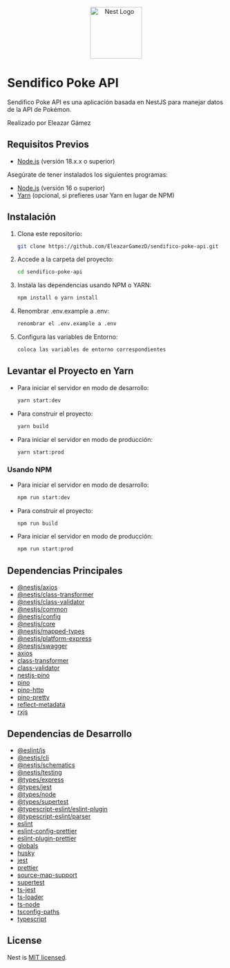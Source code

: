 <p align="center">
  <a href="http://nestjs.com/" target="blank"><img src="https://nestjs.com/img/logo-small.svg" width="120" alt="Nest Logo" /></a>
</p>

[circleci-image]: https://img.shields.io/circleci/build/github/nestjs/nest/master?token=abc123def456
[circleci-url]: https://circleci.com/gh/nestjs/nest

# Sendifico Poke API

Sendifico Poke API es una aplicación basada en NestJS para manejar datos de la API de Pokémon.

Realizado por Eleazar Gámez

## Requisitos Previos

- [Node.js](https://nodejs.org/) (versión 18.x.x o superior)
  
Asegúrate de tener instalados los siguientes programas:

- [Node.js](https://nodejs.org/) (versión 16 o superior)
- [Yarn](https://classic.yarnpkg.com/en/docs/install) (opcional, si prefieres usar Yarn en lugar de NPM)


## Instalación

1. Clona este repositorio:

   ```bash
   git clone https://github.com/EleazarGamezD/sendifico-poke-api.git

2. Accede a la carpeta del proyecto:

    ```bash
    cd sendifico-poke-api


3. Instala las dependencias usando NPM o YARN:

    ```bash
   npm install o yarn install
4. Renombrar .env.example a .env:

    ```bash
   renombrar el .env.example a .env
5. Configura las variables de Entorno:

    ```bash
   coloca las variables de entorno correspondientes   

## Levantar el Proyecto en Yarn

- Para iniciar el servidor en modo de desarrollo:

    ```bash
    yarn start:dev
    ```

- Para construir el proyecto:

    ```bash
    yarn build
    ```

- Para iniciar el servidor en modo de producción:

    ```bash
    yarn start:prod
    ```
### Usando NPM

- Para iniciar el servidor en modo de desarrollo:

    ```bash
    npm run start:dev
    ```

- Para construir el proyecto:

    ```bash
    npm run build
    ```

- Para iniciar el servidor en modo de producción:

    ```bash
    npm run start:prod
    ```

## Dependencias Principales

- [@nestjs/axios](https://www.npmjs.com/package/@nestjs/axios)
- [@nestjs/class-transformer](https://www.npmjs.com/package/@nestjs/class-transformer)
- [@nestjs/class-validator](https://www.npmjs.com/package/@nestjs/class-validator)
- [@nestjs/common](https://www.npmjs.com/package/@nestjs/common)
- [@nestjs/config](https://www.npmjs.com/package/@nestjs/config)
- [@nestjs/core](https://www.npmjs.com/package/@nestjs/core)
- [@nestjs/mapped-types](https://www.npmjs.com/package/@nestjs/mapped-types)
- [@nestjs/platform-express](https://www.npmjs.com/package/@nestjs/platform-express)
- [@nestjs/swagger](https://www.npmjs.com/package/@nestjs/swagger)
- [axios](https://www.npmjs.com/package/axios)
- [class-transformer](https://www.npmjs.com/package/class-transformer)
- [class-validator](https://www.npmjs.com/package/class-validator)
- [nestjs-pino](https://www.npmjs.com/package/nestjs-pino)
- [pino](https://www.npmjs.com/package/pino)
- [pino-http](https://www.npmjs.com/package/pino-http)
- [pino-pretty](https://www.npmjs.com/package/pino-pretty)
- [reflect-metadata](https://www.npmjs.com/package/reflect-metadata)
- [rxjs](https://www.npmjs.com/package/rxjs)

## Dependencias de Desarrollo

- [@eslint/js](https://www.npmjs.com/package/@eslint/js)
- [@nestjs/cli](https://www.npmjs.com/package/@nestjs/cli)
- [@nestjs/schematics](https://www.npmjs.com/package/@nestjs/schematics)
- [@nestjs/testing](https://www.npmjs.com/package/@nestjs/testing)
- [@types/express](https://www.npmjs.com/package/@types/express)
- [@types/jest](https://www.npmjs.com/package/@types/jest)
- [@types/node](https://www.npmjs.com/package/@types/node)
- [@types/supertest](https://www.npmjs.com/package/@types/supertest)
- [@typescript-eslint/eslint-plugin](https://www.npmjs.com/package/@typescript-eslint/eslint-plugin)
- [@typescript-eslint/parser](https://www.npmjs.com/package/@typescript-eslint/parser)
- [eslint](https://www.npmjs.com/package/eslint)
- [eslint-config-prettier](https://www.npmjs.com/package/eslint-config-prettier)
- [eslint-plugin-prettier](https://www.npmjs.com/package/eslint-plugin-prettier)
- [globals](https://www.npmjs.com/package/globals)
- [husky](https://www.npmjs.com/package/husky)
- [jest](https://www.npmjs.com/package/jest)
- [prettier](https://www.npmjs.com/package/prettier)
- [source-map-support](https://www.npmjs.com/package/source-map-support)
- [supertest](https://www.npmjs.com/package/supertest)
- [ts-jest](https://www.npmjs.com/package/ts-jest)
- [ts-loader](https://www.npmjs.com/package/ts-loader)
- [ts-node](https://www.npmjs.com/package/ts-node)
- [tsconfig-paths](https://www.npmjs.com/package/tsconfig-paths)
- [typescript](https://www.npmjs.com/package/typescript)


## License

Nest is [MIT licensed](https://github.com/nestjs/nest/blob/master/LICENSE).
